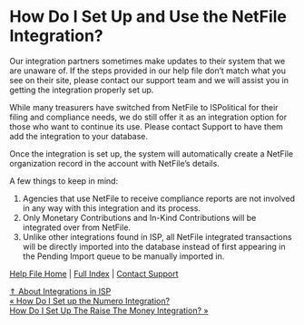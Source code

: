  How Do I Set Up and Use the NetFile Integration?
==========

Our integration partners sometimes make updates to their system that we are unaware of. If the steps provided in our help file don’t match what you see on their site, please contact our support team and we will assist you in getting the integration properly set up.

While many treasurers have switched from NetFile to ISPolitical for their filing and compliance needs, we do still offer it as an integration option for those who want to continue its use. Please contact Support to have them add the integration to your database.

Once the integration is set up, the system will automatically create a NetFile organization record in the account with NetFile’s details.

A few things to keep in mind:

1. Agencies that use NetFile to receive compliance reports are not involved in any way with this integration and its process.  
2. Only Monetary Contributions and In-Kind Contributions will be integrated over from NetFile.  
3. Unlike other integrations found in ISP, all NetFile integrated transactions will be directly imported into the database instead of first appearing in the Pending Import queue to be manually imported in.

[Help File Home](/help/) | [Full Index](/Help-File-Directory/) | [Contact Support](mailto:support@ISPolitical.com)

[⇑ About Integrations in ISP](/About-Integrations-in-ISP)  
[« How Do I Set up the Numero Integration?](/How-do-I-Set-Up-the-Numero-Integration)  
[How Do I Set Up The Raise The Money Integration? »](/How-do-I-Set-Up-The-Raise-The-Money-Integration)
